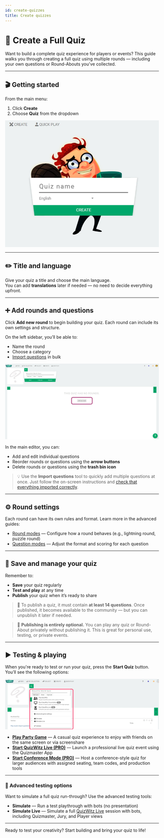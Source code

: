 ```yaml
---
id: create-quizzes
title: Create quizzes
---
```


# 🧠 Create a Full Quiz

Want to build a complete quiz experience for players or events? This guide walks you through creating a full quiz using multiple rounds — including your own questions or Round-Abouts you've collected.

---

## 🎬 Getting started

From the main menu:

1. Click **Create**
2. Choose **Quiz** from the dropdown

![QuizWitz create quiz](../../assets/images/create-quiz.png)

---

## ✏️ Title and language

Give your quiz a title and choose the main language.  
You can add **translations** later if needed — no need to decide everything upfront.

---

## ➕ Add rounds and questions

Click **Add new round** to begin building your quiz. Each round can include its own settings and structure.

On the left sidebar, you’ll be able to:

- Name the round
- Choose a category
- [Import questions](../editor/import-questions) in bulk

![Create new round in quiz](../../assets/images/quiz-add-round.png)

In the main editor, you can:

- Add and edit individual questions
- Reorder rounds or questions using the **arrow buttons**
- Delete rounds or questions using the **trash bin icon**

> 💡 Use the **Import questions** tool to quickly add multiple questions at once. Just follow the on-screen instructions and [check that everything imported correctly](../editor/import-questions).

---

## ⚙️ Round settings

Each round can have its own rules and format. Learn more in the advanced guides:

- [Round modes](../advanced/round-modes/round-modes) — Configure how a round behaves (e.g., lightning round, puzzle round)
- [Question modes](../advanced/question-modes/question-modes) — Adjust the format and scoring for each question

---

## 💾 Save and manage your quiz

Remember to:

- **Save** your quiz regularly
- **Test and play** at any time
- **Publish** your quiz when it’s ready to share

> 📢 To publish a quiz, it must contain **at least 14 questions**. Once published, it becomes available to the community — but you can unpublish it later if needed.

> 📝 **Publishing is entirely optional.** You can play any quiz or Round-About privately without publishing it. This is great for personal use, testing, or private events.

---

## ▶️ Testing & playing

When you're ready to test or run your quiz, press the **Start Quiz** button. You’ll see the following options:

![Quiz playlinks](../../assets/images/quiz-playlinks.png)

- **[Play Party Game](../players/playing)** — A casual quiz experience to enjoy with friends on the same screen or via screenshare
- **[Start QuizWitz Live (PRO)](../quizmaster/introduction)** — Launch a professional live quiz event using the Quizmaster App
- **[Start Conference Mode (PRO)](../tutorials/conference-booth)** — Host a conference-style quiz for larger audiences with assigned seating, team codes, and production tools

---

### 🧪 Advanced testing options

Want to simulate a full quiz run-through? Use the advanced testing tools:

- **Simulate** — Run a test playthrough with bots (no presentation)
- **Simulate Live** — Simulate a full [QuizWitz Live](../quizmaster/introduction) session with bots, including Quizmaster, Jury, and Player views

---

Ready to test your creativity? Start building and bring your quiz to life!
